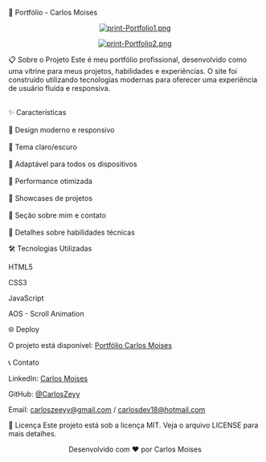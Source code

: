 🚀 Portfólio - Carlos Moises
<div align="center">
  
  [![print-Portfolio1.png](https://i.postimg.cc/zv83KTwS/print-Portfolio1.png)](https://postimg.cc/zb2J1bcV)
</div>
<div align="center">

[![print-Portfolio2.png](https://i.postimg.cc/QNJFsns6/print-Portfolio2.png)](https://postimg.cc/K44GDf1L)
</div>
📋 Sobre o Projeto
Este é meu portfólio profissional, desenvolvido como uma vitrine para meus projetos, habilidades e experiências. O site foi construído utilizando tecnologias modernas para oferecer uma experiência de usuário fluida e responsiva.
<br>
<br>

✨ Características
<br>
<br>
🎨 Design moderno e responsivo
<br>
<br>
🌙 Tema claro/escuro
<br>
<br>
📱 Adaptável para todos os dispositivos
<br>
<br>
🚀 Performance otimizada
<br>
<br>
📂 Showcases de projetos
<br>
<br>
📝 Seção sobre mim e contato
<br>
<br>
🔧 Detalhes sobre habilidades técnicas

🛠️ Tecnologias Utilizadas

HTML5

CSS3

JavaScript

AOS - Scroll Animation

🌐 Deploy
<br>

O projeto está disponível: [Portfólio Carlos Moises](https://carlosmoises.netlify.app)
<br>
<br>
📞 Contato

LinkedIn: [Carlos Moises](https://www.linkedin.com/in/carlosmoisesdev/)

GitHub: [@CarlosZeyy](https://github.com/CarlosZeyy)

Email: carloszeeyy@gmail.com / carlosdev18@hotmail.com

📄 Licença
Este projeto está sob a licença MIT. Veja o arquivo LICENSE para mais detalhes.

<div align="center">
  <p>Desenvolvido com ❤️ por Carlos Moises</p>
</div>
